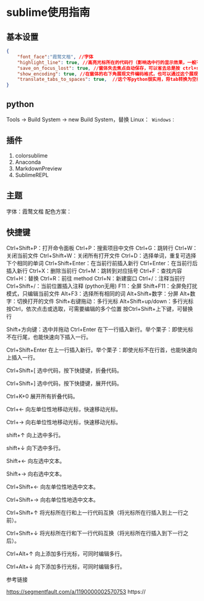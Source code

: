 # sublime使用指南

## 基本设置
```json
{
    "font_face":"霞鹜文楷", //字体
    "highlight_line": true, //高亮光标所在的代码行（影响选中行的显示效果，一般不用）
    "save_on_focus_lost": true, //窗体失去焦点自动保存，可以省去总是按 ctrl+s 的麻烦
    "show_encoding": true, //在窗体的右下角展现文件编码格式，也可以通过这个展现进行对文件编码的设置
    "translate_tabs_to_spaces": true,  //这个写python很实用，将tab转换为空格
}
```

## python
Tools -> Build System -> new Build System，替换
Linux：``````
Windows：``````

## 插件
1. colorsublime
2. Anaconda
3. MarkdownPreview
4. SublimeREPL


## 主题
字体：霞鹜文楷
配色方案：

## 快捷键

Ctrl+Shift+P：打开命令面板
Ctrl+P：搜索项目中文件
Ctrl+G：跳转行
Ctrl+W：关闭当前文件
Ctrl+Shift+W：关闭所有打开文件
Ctrl+D：选择单词，重复可选择下个相同的单词
Ctrl+Shift+Enter：在当前行前插入新行
Ctrl+Enter：在当前行后插入新行
Ctrl+X：删除当前行
Ctrl+M：跳转到对应括号 
Ctrl+F：查找内容
Ctrl+H：替换
Ctrl+R：前往 method
Ctrl+N：新建窗口
Ctrl+/：注释当前行
Ctrl+Shift+/：当前位置插入注释  (python无用)
F11：全屏
Shift+F11：全屏免打扰模式，只编辑当前文件
Alt+F3：选择所有相同的词
Alt+Shift+数字：分屏
Alt+数字：切换打开的文件
Shift+右键拖动：多行光标
Alt+Shift+up/down：多行光标
按Ctrl，依次点击或选取，可需要编辑的多个位置
按Ctrl+Shift+上下键，可替换行



Shift+方向键：选中并拖动
Ctrl+Enter 在下一行插入新行。举个栗子：即使光标不在行尾，也能快速向下插入一行。

Ctrl+Shift+Enter 在上一行插入新行。举个栗子：即使光标不在行首，也能快速向上插入一行。

Ctrl+Shift+[ 选中代码，按下快捷键，折叠代码。

Ctrl+Shift+] 选中代码，按下快捷键，展开代码。

Ctrl+K+0 展开所有折叠代码。

Ctrl+← 向左单位性地移动光标，快速移动光标。

Ctrl+→ 向右单位性地移动光标，快速移动光标。

shift+↑ 向上选中多行。

shift+↓ 向下选中多行。

Shift+← 向左选中文本。

Shift+→ 向右选中文本。

Ctrl+Shift+← 向左单位性地选中文本。

Ctrl+Shift+→ 向右单位性地选中文本。

Ctrl+Shift+↑ 将光标所在行和上一行代码互换（将光标所在行插入到上一行之前）。

Ctrl+Shift+↓ 将光标所在行和下一行代码互换（将光标所在行插入到下一行之后）。

Ctrl+Alt+↑ 向上添加多行光标，可同时编辑多行。

Ctrl+Alt+↓ 向下添加多行光标，可同时编辑多行。







参考链接 

 https://segmentfault.com/a/1190000002570753
 https://